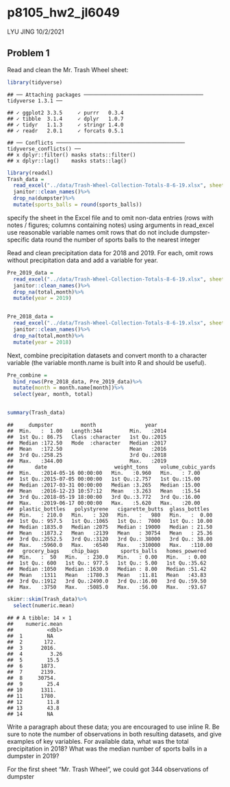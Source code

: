 p8105\_hw2\_jl6049
================
LYU JING
10/2/2021

## Problem 1

Read and clean the Mr. Trash Wheel sheet:

``` r
library(tidyverse)
```

    ## ── Attaching packages ─────────────────────────────────────── tidyverse 1.3.1 ──

    ## ✓ ggplot2 3.3.5     ✓ purrr   0.3.4
    ## ✓ tibble  3.1.4     ✓ dplyr   1.0.7
    ## ✓ tidyr   1.1.3     ✓ stringr 1.4.0
    ## ✓ readr   2.0.1     ✓ forcats 0.5.1

    ## ── Conflicts ────────────────────────────────────────── tidyverse_conflicts() ──
    ## x dplyr::filter() masks stats::filter()
    ## x dplyr::lag()    masks stats::lag()

``` r
library(readxl)
Trash_data = 
  read_excel("../data/Trash-Wheel-Collection-Totals-8-6-19.xlsx", sheet = "Mr. Trash Wheel", range = "A2:N408") %>%
  janitor::clean_names()%>%
  drop_na(dumpster)%>%
  mutate(sports_balls = round(sports_balls))
```

specify the sheet in the Excel file and to omit non-data entries (rows
with notes / figures; columns containing notes) using arguments in
read\_excel use reasonable variable names omit rows that do not include
dumpster-specific data round the number of sports balls to the nearest
integer

Read and clean precipitation data for 2018 and 2019. For each, omit rows
without precipitation data and add a variable for year.

``` r
Pre_2019_data = 
  read_excel("../data/Trash-Wheel-Collection-Totals-8-6-19.xlsx", sheet = "2019 Precipitation", skip = 1)%>%
  janitor::clean_names()%>%
  drop_na(total,month)%>%
  mutate(year = 2019)


Pre_2018_data = 
  read_excel("../data/Trash-Wheel-Collection-Totals-8-6-19.xlsx", sheet = "2018 Precipitation", skip = 1)%>%
  janitor::clean_names()%>%
  drop_na(total,month)%>%
  mutate(year = 2018)
```

Next, combine precipitation datasets and convert month to a character
variable (the variable month.name is built into R and should be useful).

``` r
Pre_combine = 
  bind_rows(Pre_2018_data, Pre_2019_data)%>%
  mutate(month = month.name[month])%>%
  select(year, month, total)


summary(Trash_data)
```

    ##     dumpster         month                year     
    ##  Min.   :  1.00   Length:344         Min.   :2014  
    ##  1st Qu.: 86.75   Class :character   1st Qu.:2015  
    ##  Median :172.50   Mode  :character   Median :2017  
    ##  Mean   :172.50                      Mean   :2016  
    ##  3rd Qu.:258.25                      3rd Qu.:2018  
    ##  Max.   :344.00                      Max.   :2019  
    ##       date                      weight_tons    volume_cubic_yards
    ##  Min.   :2014-05-16 00:00:00   Min.   :0.960   Min.   : 7.00     
    ##  1st Qu.:2015-07-05 00:00:00   1st Qu.:2.757   1st Qu.:15.00     
    ##  Median :2017-03-31 00:00:00   Median :3.265   Median :15.00     
    ##  Mean   :2016-12-23 10:57:12   Mean   :3.263   Mean   :15.54     
    ##  3rd Qu.:2018-05-19 18:00:00   3rd Qu.:3.772   3rd Qu.:16.00     
    ##  Max.   :2019-06-17 00:00:00   Max.   :5.620   Max.   :20.00     
    ##  plastic_bottles   polystyrene   cigarette_butts  glass_bottles   
    ##  Min.   : 210.0   Min.   : 320   Min.   :   980   Min.   :  0.00  
    ##  1st Qu.: 957.5   1st Qu.:1065   1st Qu.:  7000   1st Qu.: 10.00  
    ##  Median :1835.0   Median :2075   Median : 19000   Median : 21.50  
    ##  Mean   :1873.2   Mean   :2139   Mean   : 30754   Mean   : 25.36  
    ##  3rd Qu.:2552.5   3rd Qu.:3120   3rd Qu.: 38000   3rd Qu.: 38.00  
    ##  Max.   :5960.0   Max.   :6540   Max.   :310000   Max.   :110.00  
    ##   grocery_bags    chip_bags       sports_balls   homes_powered  
    ##  Min.   :  50   Min.   : 230.0   Min.   : 0.00   Min.   : 0.00  
    ##  1st Qu.: 600   1st Qu.: 977.5   1st Qu.: 5.00   1st Qu.:35.62  
    ##  Median :1050   Median :1630.0   Median : 8.00   Median :51.42  
    ##  Mean   :1311   Mean   :1780.3   Mean   :11.81   Mean   :43.83  
    ##  3rd Qu.:1912   3rd Qu.:2490.0   3rd Qu.:16.00   3rd Qu.:59.50  
    ##  Max.   :3750   Max.   :5085.0   Max.   :56.00   Max.   :93.67

``` r
skimr::skim(Trash_data)%>%
  select(numeric.mean)
```

    ## # A tibble: 14 × 1
    ##    numeric.mean
    ##           <dbl>
    ##  1        NA   
    ##  2       172.  
    ##  3      2016.  
    ##  4         3.26
    ##  5        15.5 
    ##  6      1873.  
    ##  7      2139.  
    ##  8     30754.  
    ##  9        25.4 
    ## 10      1311.  
    ## 11      1780.  
    ## 12        11.8 
    ## 13        43.8 
    ## 14        NA

Write a paragraph about these data; you are encouraged to use inline R.
Be sure to note the number of observations in both resulting datasets,
and give examples of key variables. For available data, what was the
total precipitation in 2018? What was the median number of sports balls
in a dumpster in 2019?

For the first sheet “Mr. Trash Wheel”, we could got 344 observations of
dumpster
